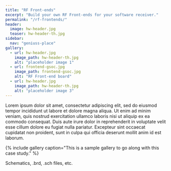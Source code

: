 ```yaml
---
title: "RF Front-ends"
excerpt: "Build your own RF Front-ends for your software receiver."
permalink: "/rf-frontends/"
header:
  image: hw-header.jpg
  teaser: hw-header-th.jpg
sidebar:
  nav: "geniuss-place"
gallery:
  - url: hw-header.jpg
    image_path: hw-header-th.jpg
    alt: "placeholder image 1"
  - url: frontend-gsoc.jpg
    image_path: frontend-gsoc.jpg
    alt: "RF Front-end board"
  - url: hw-header.jpg
    image_path: hw-header-th.jpg
    alt: "placeholder image 3"
---
```


<script src="https://cdn.mathjax.org/mathjax/latest/MathJax.js?config=TeX-AMS-MML_HTMLorMML" type="text/javascript"></script>

Lorem ipsum dolor sit amet, consectetur adipiscing elit, sed do eiusmod tempor incididunt ut labore et dolore magna aliqua. Ut enim ad minim veniam, quis nostrud exercitation ullamco laboris nisi ut aliquip ex ea commodo consequat. Duis aute irure dolor in reprehenderit in voluptate velit esse cillum dolore eu fugiat nulla pariatur. Excepteur sint occaecat cupidatat non proident, sunt in culpa qui officia deserunt mollit anim id est laborum.

{% include gallery caption="This is a sample gallery to go along with this case study." %}

Schematics, .brd, .sch files, etc.
